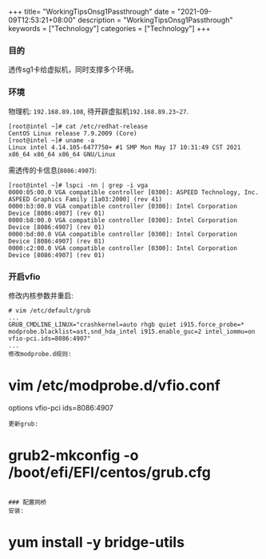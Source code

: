 +++
title= "WorkingTipsOnsg1Passthrough"
date = "2021-09-09T12:53:21+08:00"
description = "WorkingTipsOnsg1Passthrough"
keywords = ["Technology"]
categories = ["Technology"]
+++
### 目的
透传sg1卡给虚拟机，同时支撑多个环境。


### 环境
物理机: `192.168.89.108`, 待开辟虚拟机`192.168.89.23~27`.     

```
[root@intel ~]# cat /etc/redhat-release 
CentOS Linux release 7.9.2009 (Core)
[root@intel ~]# uname -a
Linux intel 4.14.105-6477750+ #1 SMP Mon May 17 10:31:49 CST 2021 x86_64 x86_64 x86_64 GNU/Linux
```
需透传的卡信息(`8086:4907`):    

```
[root@intel ~]# lspci -nn | grep -i vga
0000:05:00.0 VGA compatible controller [0300]: ASPEED Technology, Inc. ASPEED Graphics Family [1a03:2000] (rev 41)
0000:b3:00.0 VGA compatible controller [0300]: Intel Corporation Device [8086:4907] (rev 01)
0000:b8:00.0 VGA compatible controller [0300]: Intel Corporation Device [8086:4907] (rev 01)
0000:bd:00.0 VGA compatible controller [0300]: Intel Corporation Device [8086:4907] (rev 01)
0000:c2:00.0 VGA compatible controller [0300]: Intel Corporation Device [8086:4907] (rev 01)
```
### 开启vfio
修改内核参数并重启:    

```
# vim /etc/default/grub
...
GRUB_CMDLINE_LINUX="crashkernel=auto rhgb quiet i915.force_probe=* modprobe.blacklist=ast,snd_hda_intel i915.enable_guc=2 intel_iommu=on vfio-pci.ids=8086:4907"
...
修改modprobe.d规则:     

```
# vim /etc/modprobe.d/vfio.conf 
options vfio-pci ids=8086:4907
```
更新grub:    

```
# grub2-mkconfig -o /boot/efi/EFI/centos/grub.cfg
```

### 配置网桥
安装:   

```
# yum install -y bridge-utils
```

